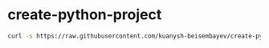 #  create-python-project

```bash
curl -s https://raw.githubusercontent.com/kuanysh-beisembayev/create-python-project/develop/create_python_project.py | python3 - <project_name>
```
